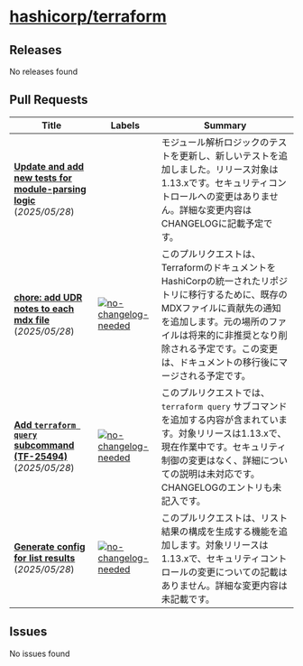 # [hashicorp/terraform](https://github.com/hashicorp/terraform)

## Releases

No releases found

## Pull Requests

| Title | Labels | Summary |
| --- | --- | --- |
| **[Update and add new tests for module-parsing logic](https://github.com/hashicorp/terraform/pull/37176)** (_2025/05/28_) |  | モジュール解析ロジックのテストを更新し、新しいテストを追加しました。リリース対象は1.13.xです。セキュリティコントロールへの変更はありません。詳細な変更内容はCHANGELOGに記載予定です。 |
| **[chore: add UDR notes to each mdx file](https://github.com/hashicorp/terraform/pull/37175)** (_2025/05/28_) | [![no-changelog-needed](https://img.shields.io/badge/-no--changelog--needed-179568)](https://github.com/hashicorp/terraform/labels/no-changelog-needed) | このプルリクエストは、TerraformのドキュメントをHashiCorpの統一されたリポジトリに移行するために、既存のMDXファイルに貢献先の通知を追加します。元の場所のファイルは将来的に非推奨となり削除される予定です。この変更は、ドキュメントの移行後にマージされる予定です。 |
| **[Add `terraform query` subcommand (TF-25494)](https://github.com/hashicorp/terraform/pull/37174)** (_2025/05/28_) | [![no-changelog-needed](https://img.shields.io/badge/-no--changelog--needed-179568)](https://github.com/hashicorp/terraform/labels/no-changelog-needed) | このプルリクエストでは、`terraform query` サブコマンドを追加する内容が含まれています。対象リリースは1.13.xで、現在作業中です。セキュリティ制御の変更はなく、詳細についての説明は未対応です。CHANGELOGのエントリも未記入です。 |
| **[Generate config for list results](https://github.com/hashicorp/terraform/pull/37173)** (_2025/05/28_) | [![no-changelog-needed](https://img.shields.io/badge/-no--changelog--needed-179568)](https://github.com/hashicorp/terraform/labels/no-changelog-needed) | このプルリクエストは、リスト結果の構成を生成する機能を追加します。対象リリースは1.13.xで、セキュリティコントロールの変更についての記載はありません。詳細な変更内容は未記載です。 |

## Issues

No issues found

